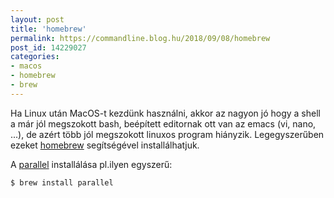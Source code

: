 ```yaml
---
layout: post
title: 'homebrew'
permalink: https://commandline.blog.hu/2018/09/08/homebrew
post_id: 14229027
categories: 
- macos
- homebrew
- brew
---
```


Ha Linux után MacOS-t kezdünk használni, akkor az nagyon jó hogy a shell a már jól megszokott bash, beépített editornak ott van az emacs (vi, nano, ...), de azért több jól megszokott linuxos program hiányzik. Legegyszerűben ezeket 
[homebrew](https://brew.sh/) segítségével installálhatjuk.

A 
[parallel](https://commandline.blog.hu/2012/05/03/gnu_parallel) installálása pl.ilyen egyszerű:

```
$ brew install parallel
```